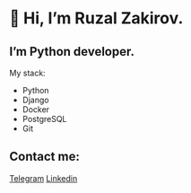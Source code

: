 👋 Hi, I’m Ruzal Zakirov.
========================
I’m Python developer.  
-------------------------
My stack:  
-  Python
-  Django
-  Docker
-  PostgreSQL
-  Git

Contact me:
-------------------------
[Telegram](https://t.me/freemanxxo)
[Linkedin](https://www.linkedin.com/in/ruzal-zakirov-76303b273/)
